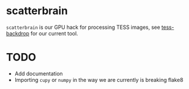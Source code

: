 # scatterbrain

`scatterbrain` is our GPU hack for processing TESS images, see [tess-backdrop](https://ssdatalab.github.io/tess-backdrop/) for our current tool.

# TODO

* Add documentation
* Importing `cupy` or `numpy` in the way we are currently is breaking flake8

